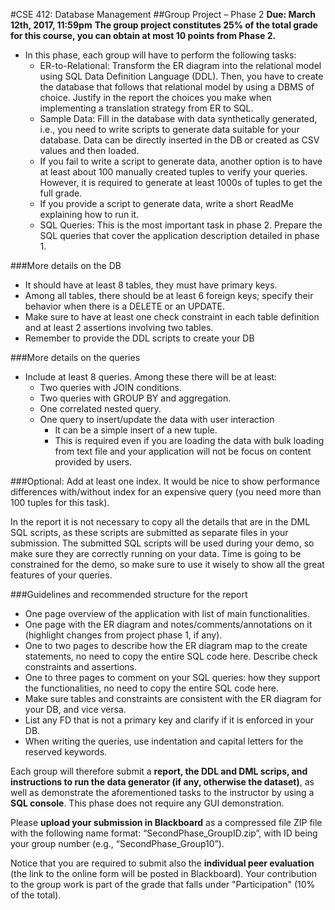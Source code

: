 #CSE 412: Database Management
##Group Project – Phase 2
**Due: March 12th, 2017, 11:59pm**
**The group project constitutes 25% of the total grade for this course, you can obtain at most 10 points from Phase 2.**

- In this phase, each group will have to perform the following tasks:
    - ER-to-Relational: Transform the ER diagram into the relational model using SQL Data Definition Language (DDL). Then, you have to create the database that follows that relational model by using a DBMS of choice. Justify in the report the choices you make when implementing a translation strategy from ER to SQL.
    - Sample Data: Fill in the database with data synthetically generated, i.e., you need to write scripts to generate data suitable for your database. Data can be directly inserted in the DB or created as CSV values and then loaded.
    - If you fail to write a script to generate data, another option is to have at least about 100 manually created tuples to verify your queries. However, it is required to generate at least 1000s of tuples to get the full grade.
    - If you provide a script to generate data, write a short ReadMe explaining how to run it.
    - SQL Queries: This is the most important task in phase 2. Prepare the SQL queries that cover the application description detailed in phase 1.  

###More details on the DB

- It should have at least 8 tables, they must have primary keys.
- Among all tables, there should be at least 6 foreign keys; specify their behavior when there is a DELETE or an UPDATE.
- Make sure to have at least one check constraint in each table definition and at least 2 assertions involving two tables.
- Remember to provide the DDL scripts to create your DB

###More details on the queries

- Include at least 8 queries. Among these there will be at least:
    -  Two queries with JOIN conditions.
    -  Two queries with GROUP BY and aggregation.
    -  One correlated nested query.
    -  One query to insert/update the data with user interaction
        - It can be a simple insert of a new tuple.
        - This is required even if you are loading the data with bulk loading from text file and your application will not be focus on content provided by users.

###Optional: 
Add at least one index. It would be nice to show performance differences with/without index for an expensive query (you need more than 100 tuples for this task).

In the report it is not necessary to copy all the details that are in the DML SQL scripts, as these scripts are submitted as separate files in your submission. The submitted SQL scripts will be used during your demo, so make sure they are correctly running on your data. Time is going to be constrained for the demo, so make sure to use it wisely to show all the great features of your queries.

###Guidelines and recommended structure for the report
- One page overview of the application with list of main functionalities.
- One page with the ER diagram and notes/comments/annotations on it (highlight changes from project phase 1, if any).
- One to two pages to describe how the ER diagram map to the create statements, no need to copy the entire SQL code here. Describe check constraints and assertions.
- One to three pages to comment on your SQL queries: how they support the functionalities, no need to copy the entire SQL code here.
- Make sure tables and constraints are consistent with the ER diagram for your DB, and vice versa.
- List any FD that is not a primary key and clarify if it is enforced in your DB.
- When writing the queries, use indentation and capital letters for the reserved keywords.


Each group will therefore submit a **report, the DDL and DML scrips, and instructions to run the data generator (if any, otherwise the dataset)**, as well as demonstrate the aforementioned tasks to the instructor by using a **SQL console**. This phase does not require any GUI demonstration.

Please **upload your submission in Blackboard** as a compressed file ZIP file with the following name format: “SecondPhase_GroupID.zip”, with ID being your group number (e.g., “SecondPhase_Group10”).

Notice that you are required to submit also the **individual peer evaluation** (the link to the online form will be posted in Blackboard). Your contribution to the group work is part of the grade that falls under "Participation" (10% of the total).



